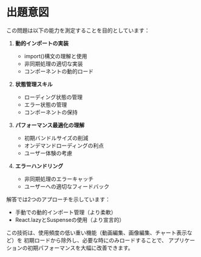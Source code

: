 # 出題意図

この問題は以下の能力を測定することを目的としています：

1. **動的インポートの実装**
   - import()構文の理解と使用
   - 非同期処理の適切な実装
   - コンポーネントの動的ロード

2. **状態管理スキル**
   - ローディング状態の管理
   - エラー状態の管理
   - コンポーネントの保持

3. **パフォーマンス最適化の理解**
   - 初期バンドルサイズの削減
   - オンデマンドローディングの利点
   - ユーザー体験の考慮

4. **エラーハンドリング**
   - 非同期処理のエラーキャッチ
   - ユーザーへの適切なフィードバック

解答では2つのアプローチを示しています：
- 手動での動的インポート管理（より柔軟）
- React.lazyとSuspenseの使用（より宣言的）

この技術は、使用頻度の低い重い機能（動画編集、画像編集、チャート表示など）を
初期ロードから除外し、必要な時にのみロードすることで、
アプリケーションの初期パフォーマンスを大幅に改善できます。
